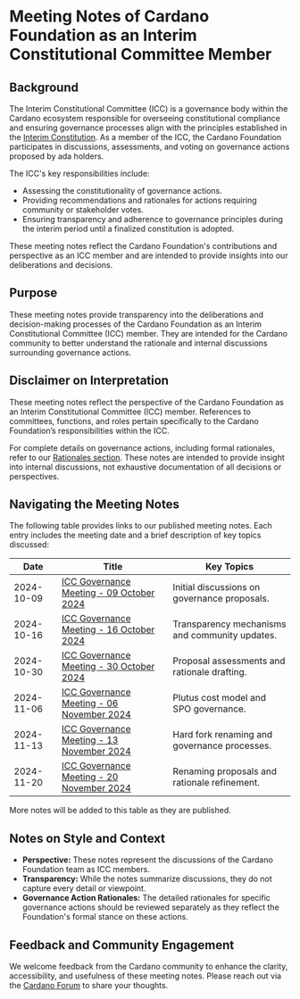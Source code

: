 # Meeting Notes of Cardano Foundation as an Interim Constitutional Committee Member

## Background  

The Interim Constitutional Committee (ICC) is a governance body within the Cardano ecosystem responsible for overseeing constitutional compliance and ensuring governance processes align with the principles established in the [Interim Constitution](https://constitution.gov.tools/en/interim-constitution). As a member of the ICC, the Cardano Foundation participates in discussions, assessments, and voting on governance actions proposed by ada holders.

The ICC's key responsibilities include:

- Assessing the constitutionality of governance actions.  
- Providing recommendations and rationales for actions requiring community or stakeholder votes.  
- Ensuring transparency and adherence to governance principles during the interim period until a finalized constitution is adopted.  

These meeting notes reflect the Cardano Foundation's contributions and perspective as an ICC member and are intended to provide insights into our deliberations and decisions.

## Purpose  

These meeting notes provide transparency into the deliberations and decision-making processes of the Cardano Foundation as an Interim Constitutional Committee (ICC) member. They are intended for the Cardano community to better understand the rationale and internal discussions surrounding governance actions.

## Disclaimer on Interpretation  

These meeting notes reflect the perspective of the Cardano Foundation as an Interim Constitutional Committee (ICC) member. References to committees, functions, and roles pertain specifically to the Cardano Foundation’s responsibilities within the ICC. 

For complete details on governance actions, including formal rationales, refer to our [Rationales section](../Rationales/README.md). These notes are intended to provide insight into internal discussions, not exhaustive documentation of all decisions or perspectives.

## Navigating the Meeting Notes  

The following table provides links to our published meeting notes. Each entry includes the meeting date and a brief description of key topics discussed:

| Date           | Title                                                                                           | Key Topics                                       |
|----------------|-------------------------------------------------------------------------------------------------|-------------------------------------------------|
| 2024-10-09     | [ICC Governance Meeting - 09 October 2024](./2024-10-09.md)     | Initial discussions on governance proposals.    |
| 2024-10-16     | [ICC Governance Meeting - 16 October 2024](./2024-10-16.md)     | Transparency mechanisms and community updates.  |
| 2024-10-30     | [ICC Governance Meeting - 30 October 2024](./2024-10-30.md)     | Proposal assessments and rationale drafting.    |
| 2024-11-06     | [ICC Governance Meeting - 06 November 2024](./2024-11-06.md)    | Plutus cost model and SPO governance.           |
| 2024-11-13     | [ICC Governance Meeting - 13 November 2024](./2024-11-13.md)    | Hard fork renaming and governance processes.    |
| 2024-11-20     | [ICC Governance Meeting - 20 November 2024](./2024-11-20.md)    | Renaming proposals and rationale refinement.    |

More notes will be added to this table as they are published.

## Notes on Style and Context  

- **Perspective:** These notes represent the discussions of the Cardano Foundation team as ICC members.  
- **Transparency:** While the notes summarize discussions, they do not capture every detail or viewpoint.  
- **Governance Action Rationales:** The detailed rationales for specific governance actions should be reviewed separately as they reflect the Foundation's formal stance on these actions.  

## Feedback and Community Engagement  

We welcome feedback from the Cardano community to enhance the clarity, accessibility, and usefulness of these meeting notes. Please reach out via the [Cardano Forum](https://forum.cardano.org/c/governance/constitutional-committee/213) to share your thoughts.